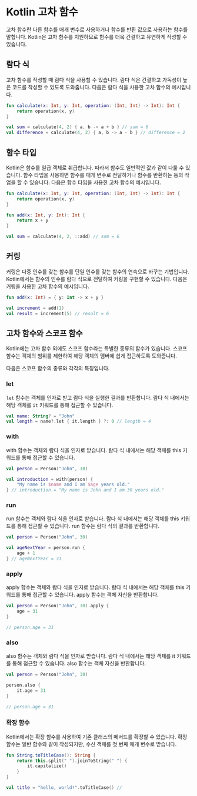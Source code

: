 # Kotlin 고차 함수

고차 함수란 다른 함수를 매개 변수로 사용하거나 함수를 반환 값으로 사용하는 함수를 말합니다. Kotlin은 고차 함수를 지원하므로 함수를 더욱 간결하고 유연하게 작성할 수 있습니다.

## 람다 식

고차 함수를 작성할 때 람다 식을 사용할 수 있습니다. 람다 식은 간결하고 가독성이 높은 코드를 작성할 수 있도록 도와줍니다. 다음은 람다 식을 사용한 고차 함수의 예시입니다.

```kotlin
fun calculate(x: Int, y: Int, operation: (Int, Int) -> Int): Int {
    return operation(x, y)
}

val sum = calculate(4, 2) { a, b -> a + b } // sum = 6
val difference = calculate(4, 2) { a, b -> a - b } // difference = 2
```

## 함수 타입
Kotlin은 함수를 일급 객체로 취급합니다. 따라서 함수도 일반적인 값과 같이 다룰 수 있습니다. 함수 타입을 사용하면 함수를 매개 변수로 전달하거나 함수를 반환하는 등의 작업을 할 수 있습니다. 다음은 함수 타입을 사용한 고차 함수의 예시입니다.

```kotlin
fun calculate(x: Int, y: Int, operation: (Int, Int) -> Int): Int {
    return operation(x, y)
}

fun add(x: Int, y: Int): Int {
    return x + y
}

val sum = calculate(4, 2, ::add) // sum = 6
```

## 커링
커링은 다중 인수를 갖는 함수를 단일 인수를 갖는 함수의 연속으로 바꾸는 기법입니다. Kotlin에서는 함수의 인수를 람다 식으로 전달하여 커링을 구현할 수 있습니다. 다음은 커링을 사용한 고차 함수의 예시입니다.

```kotlin
fun add(x: Int) = { y: Int -> x + y }

val increment = add(1)
val result = increment(5) // result = 6
```

## 고차 함수와 스코프 함수

Kotlin에는 고차 함수 외에도 스코프 함수라는 특별한 종류의 함수가 있습니다. 스코프 함수는 객체의 범위를 제한하여 해당 객체의 멤버에 쉽게 접근하도록 도와줍니다.

다음은 스코프 함수의 종류와 각각의 특징입니다.

### let

`let` 함수는 객체를 인자로 받고 람다 식을 실행한 결과를 반환합니다. 람다 식 내에서는 해당 객체를 `it` 키워드를 통해 접근할 수 있습니다.

```kotlin
val name: String? = "John"
val length = name?.let { it.length } ?: 0 // length = 4
```

### with
with 함수는 객체와 람다 식을 인자로 받습니다. 람다 식 내에서는 해당 객체를 this 키워드를 통해 접근할 수 있습니다.

```kotlin
val person = Person("John", 30)

val introduction = with(person) {
    "My name is $name and I am $age years old."
} // introduction = "My name is John and I am 30 years old."
```

### run
run 함수는 객체와 람다 식을 인자로 받습니다. 람다 식 내에서는 해당 객체를 this 키워드를 통해 접근할 수 있습니다. run 함수는 람다 식의 결과를 반환합니다.

```kotlin
val person = Person("John", 30)

val ageNextYear = person.run {
    age + 1
} // ageNextYear = 31
```

### apply
apply 함수는 객체와 람다 식을 인자로 받습니다. 람다 식 내에서는 해당 객체를 this 키워드를 통해 접근할 수 있습니다. apply 함수는 객체 자신을 반환합니다.

```kotlin
val person = Person("John", 30).apply {
    age = 31
}

// person.age = 31
```

### also
also 함수는 객체와 람다 식을 인자로 받습니다. 람다 식 내에서는 해당 객체를 it 키워드를 통해 접근할 수 있습니다. also 함수는 객체 자신을 반환합니다.

```kotlin
val person = Person("John", 30)

person.also {
    it.age = 31
}

// person.age = 31
```
### 확장 함수
Kotlin에서는 확장 함수를 사용하여 기존 클래스의 메서드를 확장할 수 있습니다. 확장 함수는 일반 함수와 같이 작성되지만, 수신 객체를 첫 번째 매개 변수로 받습니다.

```kotlin
fun String.toTitleCase(): String {
    return this.split(" ").joinToString(" ") {
        it.capitalize()
    }
}

val title = "hello, world!".toTitleCase() //
```